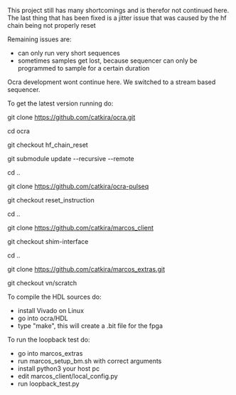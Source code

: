 This project still has many shortcomings and is therefor not continued here.
The last thing that has been fixed is a jitter issue that was caused by the hf chain being not properly reset

Remaining issues are:
- can only run very short sequences
- sometimes samples get lost, because sequencer can only be programmed to sample for a certain duration

Ocra development wont continue here. We switched to a stream based sequencer.

To get the latest version running do:

git clone https://github.com/catkira/ocra.git

cd ocra

git checkout hf_chain_reset

git submodule update --recursive --remote

cd ..

git clone https://github.com/catkira/ocra-pulseq

git checkout reset_instruction

cd ..

git clone https://github.com/catkira/marcos_client

git checkout shim-interface

cd ..

git clone https://github.com/catkira/marcos_extras.git

git checkout vn/scratch

To compile the HDL sources do:
- install Vivado on Linux
- go into ocra/HDL
- type "make", this will create a .bit file for the fpga

To run the loopback test do:
- go into marcos_extras
- run marcos_setup_bm.sh with correct arguments
- install python3 your host pc
- edit marcos_client/local_config.py 
- run loopback_test.py
